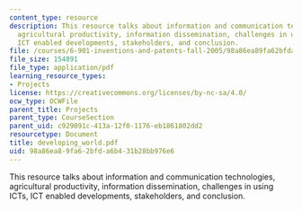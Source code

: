 ```yaml
---
content_type: resource
description: This resource talks about information and communication technologies,
  agricultural productivity, information dissemination, challenges in using ICTs,
  ICT enabled developments, stakeholders, and conclusion.
file: /courses/6-901-inventions-and-patents-fall-2005/98a86ea89fa62bfda6b431b28bb976e6_developing_world.pdf
file_size: 154891
file_type: application/pdf
learning_resource_types:
- Projects
license: https://creativecommons.org/licenses/by-nc-sa/4.0/
ocw_type: OCWFile
parent_title: Projects
parent_type: CourseSection
parent_uid: c929091c-413a-12f0-1176-eb1861802dd2
resourcetype: Document
title: developing_world.pdf
uid: 98a86ea8-9fa6-2bfd-a6b4-31b28bb976e6
---
```

This resource talks about information and communication technologies, agricultural productivity, information dissemination, challenges in using ICTs, ICT enabled developments, stakeholders, and conclusion.